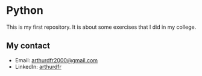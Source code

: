 # Python
 This is my first repository. It is about some exercises that I did in my college.

## My contact
- Email: [arthurdfr2000@gmail.com](mailto:arthurdfr2000@gmail.com)
- LinkedIn: [arthurdfr](www.linkedin.com/in/arthurdfr)